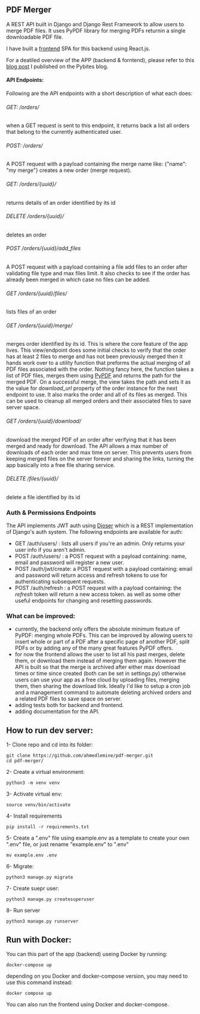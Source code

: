 ## PDF Merger
A REST API built in Django and Django Rest Framework to allow users to merge PDF files. It uses PyPDF library for merging PDFs returnin a single downloadable PDF file.

I have built a [frontend](https://github.com/ahmedlemine/pdfmerger-frontend) SPA for this backend using React.js. 

For a deatiled overview of the APP (backend & forntend), please refer to this [blog post](https://pybit.es/articles/from-python-script-to-web-app-and-product/) I published on the Pybites blog.

#### API Endpoints:
Following are the API endpoints with a short description of what each does:

###### GET: /orders/
when a GET request is sent to this endpoint, it returns back a list all orders that belong to the currently authenticated user.

###### POST: /orders/
A POST request with a payload containing the merge name like: {"name": "my merge"} creates a new order (merge request).

###### GET: /orders/{uuid}/
returns details of an order identified by its id

###### DELETE /orders/{uuid}/
deletes an order

###### POST  /orders/{uuid}/add_files
A POST request with a payload containing a file add files to an order after validating file type and max files limit. It also checks to see if the order has already been merged in which case no files can be added.

###### GET /orders/{uuid}/files/
lists files of an order

###### GET /orders/{uuid}/merge/
merges order identified by its id.
This is where the core feature of the app lives. This view/endpoint does some initial checks to verify that the order has at least 2 files to merge and has not been previously merged then it hands work over to a utility function that preforms the actual merging of all PDF files associated with the order. 
Nothing fancy here, the function takes a list of PDF files, merges them using [PyPDF](https://pypi.org/project/pypdf/) and returns the path for the merged PDF. On a successful merge, the view takes the path and sets it as the value for *download_url* property of the order instance for the next endpoint to use. It also marks the order and all of its files as merged. This can be used to cleanup all merged orders and their associated files to save server space.

###### GET /orders/{uuid}/download/
download the merged PDF of an order after verifying that it has been merged and ready for download. The API allows a max number of downloads of each order and max time on server. This prevents users from keeping merged files on the server forever and sharing the links, turning the app basically into a free file sharing service.

###### DELETE /files/{uuid}/
delete a file identified by its id


### Auth & Permissions Endpoints
The API implements JWT auth using [Djoser](https://github.com/sunscrapers/djoser) which is a REST implementation of Django's auth system.
The following endpoints are available for auth:
- GET /auth/users/ : lists all users if you're an admin. Only returns your user info if you aren't admin.
- POST /auth/users/ : a POST request with a payload containing: name, email and password will register a new user.
- POST /auth/jwt/create: a POST request with a payload containing: email and password will return access and refresh tokens to use for authenticating subsequent requests.
- POST /auth/refresh : a POST request with a payload containing: the *refresh* token will return a new access token.
as well as some other useful endpoints for changing and resetting passwords.

### What can be improved:
- currently, the backend only offers the absolute minimum feature of PyPDF: merging whole PDFs. This can be improved by allowing users to insert whole or part of a PDF after a specific page of another PDF, split PDFs or by adding any of the many great features PyPDF offers.
- for now the frontend allows the user to list all his past merges, delete them, or download them instead of merging them again. However the API is built so that the merge is archived after either max download times or time since created (both can be set in settings.py) otherwise users can use your app as a free cloud by uploading files, merging them, then sharing the download link. Ideally I'd like to setup a cron job and a management command to automate deleting archived orders and a related PDF files to save space on server.
- adding tests both for backend and frontend.
- adding documentation for the API.


## How to run dev server:

1- Clone repo and cd into its folder:

```
git clone https://github.com/ahmedlemine/pdf-merger.git
cd pdf-merger/
```

2- Create a virtual environment:

```
python3 -m venv venv
```

3- Activate virtual env:

```
source venv/bin/activate
```

4- Install requirements

```
pip install -r requirements.txt
```

5- Create a ".env" file using example.env as a template to create your own ".env" file, or just rename "example.env" to ".env"

```
mv example.env .env
```

6- Migrate:

```
python3 manage.py migrate
```

7- Create suepr user:

```
python3 manage.py createsuperuser
```

8- Run server

```
python3 manage.py runserver
```


## Run with Docker:
You can this part of the app (backend) useing Docker by running:
```
docker-compose up
```

depending on you Docker and docker-compose version, you may need to use this command instead:
```
docker compose up
```

You can also run the frontend using Docker and docker-compose.
